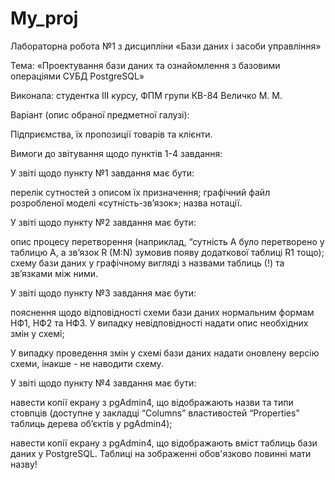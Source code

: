 # My_proj
Лабораторна робота №1 з дисципліни «Бази даних і засоби управління» 

Тема: «Проектування бази даних та ознайомлення з базовими операціями СУБД PostgreSQL» 

Виконала: студентка ІІI курсу, ФПМ групи КВ-84 Величко М. М.

Варіант (опис обраної предметної галузі): 
 
Підприємства, їх пропозиції товарів та клієнти. 
 
Вимоги до звітування щодо пунктів 1-4 завдання: 
 
У звіті щодо пункту №1 завдання має бути: 
 
перелік сутностей з описом їх призначення; графічний файл розробленої моделі «сутність-зв’язок»; 
назва нотації. 
 
У звіті щодо пункту №2 завдання має бути: 
 
опис процесу перетворення (наприклад, “сутність А було перетворено у таблицю А, а зв’язок R (M:N) зумовив появу додаткової таблиці R1  	тощо); 
схему бази даних у графічному вигляді з назвами таблиць (!) 
та зв’язками між ними. 
 
У звіті щодо пункту №3 завдання має бути: 
 
пояснення щодо відповідності схеми бази даних нормальним формам НФ1, НФ2 та НФ3. У випадку невідповідності надати опис необхідних змін у схемі; 
 
У випадку проведення змін у схемі бази даних надати оновлену 
версію схеми, інакше - не наводити схему. 
 
У звіті щодо пункту №4 завдання має бути: 
 
навести копії екрану з pgAdmin4, що відображають назви та типи стовпців (доступне у закладці “Columns” властивостей “Properties” таблиць дерева об’єктів у pgAdmin4); 
 
навести копії екрану з pgAdmin4, що відображають вміст таблиць бази даних у PostgreSQL. Таблиці на зображенні обов'язково повинні мати назву!
